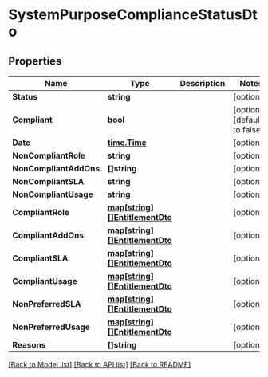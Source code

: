 # SystemPurposeComplianceStatusDto

## Properties
Name | Type | Description | Notes
------------ | ------------- | ------------- | -------------
**Status** | **string** |  | [optional] 
**Compliant** | **bool** |  | [optional] [default to false]
**Date** | [**time.Time**](time.Time.md) |  | [optional] 
**NonCompliantRole** | **string** |  | [optional] 
**NonCompliantAddOns** | **[]string** |  | [optional] 
**NonCompliantSLA** | **string** |  | [optional] 
**NonCompliantUsage** | **string** |  | [optional] 
**CompliantRole** | [**map[string][]EntitlementDto**](array.md) |  | [optional] 
**CompliantAddOns** | [**map[string][]EntitlementDto**](array.md) |  | [optional] 
**CompliantSLA** | [**map[string][]EntitlementDto**](array.md) |  | [optional] 
**CompliantUsage** | [**map[string][]EntitlementDto**](array.md) |  | [optional] 
**NonPreferredSLA** | [**map[string][]EntitlementDto**](array.md) |  | [optional] 
**NonPreferredUsage** | [**map[string][]EntitlementDto**](array.md) |  | [optional] 
**Reasons** | **[]string** |  | [optional] 

[[Back to Model list]](../README.md#documentation-for-models) [[Back to API list]](../README.md#documentation-for-api-endpoints) [[Back to README]](../README.md)


